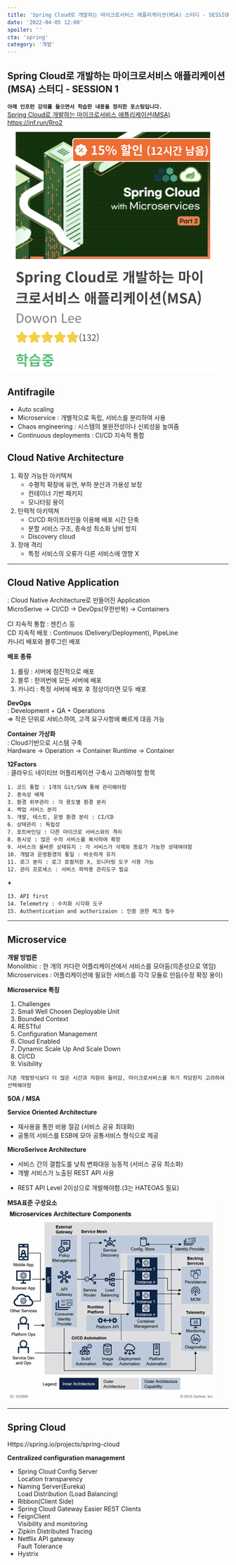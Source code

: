 ```yaml
---
title: 'Spring Cloud로 개발하는 마이크로서비스 애플리케이션(MSA) 스터디 - SESSION 1'
date: '2022-04-05 12:00'
spoiler: ''
cta: 'spring'
category: '개발'
---
```


## Spring Cloud로 개발하는 마이크로서비스 애플리케이션(MSA) 스터디 - SESSION 1


**`아래 인프런 강의를 들으면서 학습한 내용을 정리한 포스팅입니다.`**  
[Spring Cloud로 개발하는 마이크로서비스 애플리케이션(MSA)](https://inf.run/Rro2)  
https://inf.run/Rro2
![2](./2.png)



## **Antifragile** 
* Auto scaling
* Microservice : 개별적으로 독립, 서비스를 분리하여 사용
* Chaos engineering : 시스템의 불완전성이나 신뢰성을 높여줌
* Continuous deployments : CI/CD 지속적 통합

## **Cloud Native Architecture**
1. 확장 가능한 아키텍쳐
    * 수평적 확장에 유연, 부하 분산과 가용성 보장
    * 컨테이너 기반 패키지
    * 모니터링 용이
2. 탄력적 아키텍쳐
    * CI/CD 파이프라인을 이용해 배포 시간 단축 
    * 분할 서비스 구조, 종속성 최소화 낭비 방지
    * Discovery cloud
3. 장애 격리
    * 특정 서비스의 오류가 다른 서비스에 영향 X






---

## **Cloud Native Application**
: Cloud Native Architecture로 만들어진 Application  
MicroSerive -> CI/CD -> DevOps(무한반복) -> Containers

CI 지속적 통합 : 젠킨스 등  
CD 지속적 배포 : Continuos (Delivery/Deployment), PipeLine   
카나리 배포와 블루그린 배포

**배포 종류**
1. 롤링 : 서버에 점진적으로 배포
2. 블루 : 한꺼번에 모든 서버에 배포
3. 카나리 : 특정 서버에 배포 후 정상이라면 모두 배포

**DevOps**   
: Development + QA + Operations  
=> 작은 단위로 서비스하여, 고객 요구사항에 빠르게 대응 가능

**Container 가상화**  
: Cloud기반으로 시스템 구축  
Hardware -> Operation -> Container Runtime -> Container


**12Factors**  
: 클라우드 네이티브 어플리케이션 구축시 고려해야할 항목
```
1. 코드 통합 : 1개의 Git/SVN 통해 관리해야함
2. 종속성 배제
3. 환경 외부관리 : 각 용도별 환경 분리
4. 백업 서비스 분리
5. 개발, 테스트, 운영 환경 분리 : CI/CD
6. 상태관리 : 독립성
7. 포트바인딩 : 다른 마이크로 서비스와의 격리
8. 동시성 : 많은 수의 서비스를 복사하여 확장
9. 서비스의 올바른 상태유지 : 각 서비스가 삭제와 종료가 가능한 상태여야함
10. 개발과 운영환경의 통일 : 비슷하게 유지
11. 로그 분리 : 로그 로컬저장 X, 모니터링 도구 사용 가능
12. 관리 프로세스 : 서비스 파악용 관리도구 필요
```
**+**
```
13. API first 
14. Telemetry : 수치화 시각화 도구
15. Authentication and authorizaion : 인증 권한 체크 필수
```
---

## **Microservice**

**개발 방법론**  
Monolithic : 한 개의 커다란 어플리케이션에서 서비스를 모아둠(의존성으로 엮임)  
Microservices : 어플리케이션에 필요한 서비스를 각각 모듈로 만듬(수정 확장 용이)

**Microservice 특징**
1. Challenges
2. Small Well Chosen Deployable Unit
3. Bounded Context
4. RESTful
5. Configuration Management
6. Cloud Enabled
7. Dynamic Scale Up And Scale Down
8. CI/CD
9. Visibility

`기존 개발방식보다 더 많은 시간과 자원이 들어감, 마이크로서비스를 하기 적당한지 고려하여 선택해야함`

**SOA / MSA**

**Service Oriented Architecture**
* 재사용을 통한 비용 절감 (서비스 공유 최대화)
* 공통의 서비스를 ESB에 모아 공통서비스 형식으로 제공

**MicroSerivce Architecture**  
* 서비스 간의 결합도를 낮춰 변화대응 능동적 (서비스 공유 최소화)
* 개별 서비스가 노출된 REST API 사용

+ REST API Level 2이상으로 개발해야함.(3는 HATEOAS 필요)

**MSA표준 구성요소**
![1](./1.png)

---

## **Spring Cloud**
Https://spring.io/projects/spring-cloud

**Centralized configuration management**
* Spring Cloud Config Server  
Location transparency
* Naming Server(Eureka)  
Load Distribution (Load Balancing)
* Ribbon(Client Side)  
* Spring Cloud Gateway
Easier REST Clients  
* FeignClient  
Visibility and monitoring
* Zipkin Distributed Tracing  
* Netflix API gateway  
Fault Tolerance  
* Hystrix  